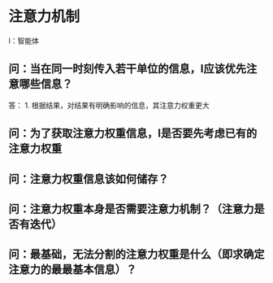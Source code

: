 # 注意力机制

I：智能体

## 问：当在同一时刻传入若干单位的信息，I应该优先注意哪些信息？

答：
    1. 根据结果，对结果有明确影响的信息，其注意力权重更大

## 问：为了获取注意力权重信息，I是否要先考虑已有的注意力权重

## 问：注意力权重信息该如何储存？

## 问：注意力权重本身是否需要注意力机制？（注意力是否有迭代）

## 问：最基础，无法分割的注意力权重是什么（即求确定注意力的最最基本信息）？

